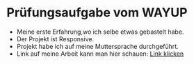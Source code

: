 # Prüfungsaufgabe vom WAYUP
- Meine erste Erfahrung,wo ich selbe etwas gebastelt habe.
- Der Projekt ist Responsive.
- Projekt habe ich auf meine Muttersprache durchgeführt.
- Link auf meine Arbeit kann man hier schauen: [Link klicken](https://takhmazov.github.io/Pr-fungsaufgabe/)
